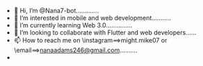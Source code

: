 - 👋 Hi, I’m @Nana7-bot.............
- 👀 I’m interested in mobile and web development...........
- 🌱 I’m currently learning Web 3.0...............
- 💞️ I’m looking to collaborate with Flutter and web developers......
- 📫 How to reach me on \instagram==>might.mike07 or \email==>nanaadams246@gmail.com..........
-

<!---
Nana7-bot/Nana7-bot is a ✨ special ✨ repository because its `README.md` (this file) appears on your GitHub profile.
You can click the Preview link to take a look at your changes.
--->
